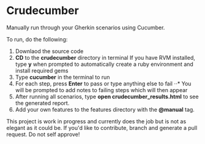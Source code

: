 # Crudecumber

Manually run through your Gherkin scenarios using Cucumber.

To run, do the following:

1. Downlaod the source code
2. **CD** to the **crudecumber** directory in terminal
If you have RVM installed, type **y** when prompted to automatically create a ruby environment and install required gems
3. Type **cucumber** in the terminal to run
4. For each step, press **Enter** to pass or type anything else to fail
⋅⋅* You will be prompted to add notes to failing steps which will then appear
5. After running all scenarios, type **open crudecumber_results.html** to see the generated report.
6. Add your own features to the features directory with the **@manual** tag.

This project is work in progress and currently does the job but is not as elegant as it could be. If you'd like to contribute, branch and generate a pull request. Do not self approve!

